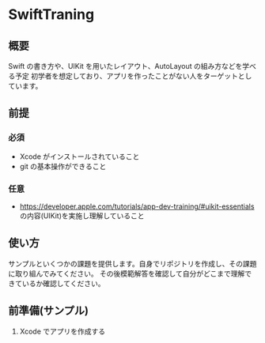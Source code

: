 # SwiftTraning

## 概要

Swift の書き方や、UIKit を用いたレイアウト、AutoLayout の組み方などを学べる予定
初学者を想定しており、アプリを作ったことがない人をターゲットとしています。

## 前提

### 必須

- Xcode がインストールされていること
- git の基本操作ができること

### 任意

- https://developer.apple.com/tutorials/app-dev-training/#uikit-essentials の内容(UIKit)を実施し理解していること

## 使い方

サンプルといくつかの課題を提供します。自身でリポジトリを作成し、その課題に取り組んでみてください。
その後模範解答を確認して自分がどこまで理解できているか確認してください。

## 前準備(サンプル)

1. Xcode でアプリを作成する
